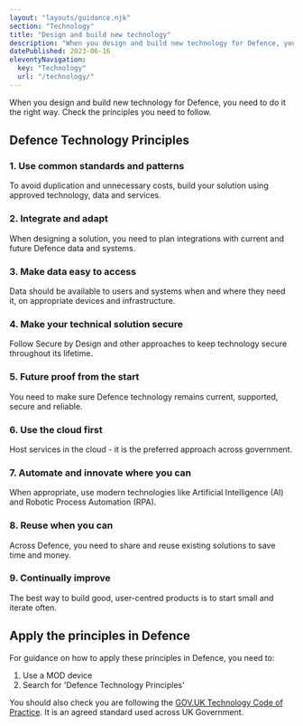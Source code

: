 ```yaml
---
layout: "layouts/guidance.njk"
section: "Technology"
title: "Design and build new technology"
description: "When you design and build new technology for Defence, you need to do it right. Check the principles you need to follow."
datePublished: 2023-06-16
eleventyNavigation:
  key: "Technology"
  url: "/technology/"
---
```


When you design and build new technology for Defence, you need to do it the right way. Check the principles you need to follow.

## Defence Technology Principles

### 1. Use common standards and patterns
To avoid duplication and unnecessary costs, build your solution using approved technology, data and services.

### 2. Integrate and adapt
When designing a solution, you need to plan integrations with current and future Defence data and systems.

### 3. Make data easy to access
Data should be available to users and systems when and where they need it, on appropriate devices and infrastructure.

### 4. Make your technical solution secure
Follow Secure by Design and other approaches to keep technology secure throughout its lifetime.

### 5. Future proof from the start
You need to make sure Defence technology remains current, supported, secure and reliable.

### 6. Use the cloud first
Host services in the cloud - it is the preferred approach across government. 

### 7. Automate and innovate where you can
When appropriate, use modern technologies like Artificial Intelligence (AI) and Robotic Process Automation (RPA).

### 8. Reuse when you can
Across Defence, you need to share and reuse existing solutions to save time and money.

### 9. Continually improve
The best way to build good, user-centred products is to start small and iterate often.

## Apply the principles in Defence

For guidance on how to apply these principles in Defence, you need to: 

1. Use a MOD device
2. Search for 'Defence Technology Principles'

You should also check you are following the [GOV.UK Technology Code of Practice](https://www.gov.uk/guidance/the-technology-code-of-practice). It is an agreed standard used across UK Government.
